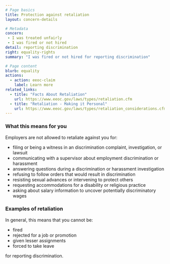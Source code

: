 ```yaml
---
# Page basics
title: Protection against retaliation
layout: concern-details

# Metadata
concern:
 - I was treated unfairly
 - I was fired or not hired
detail: reporting discrimination
right: equality-rights
summary: "I was fired or not hired for reporting discrimination"

# Page content
blurb: equality
actions:
  - action: eeoc-claim
    label: Learn more
related_links:
  - title: "Facts About Retaliation"
    url: https://www.eeoc.gov/laws/types/retaliation.cfm
  - title: "Retaliation - Making it Personal"
    url: https://www.eeoc.gov/laws/types/retaliation_considerations.cfm
---
```


### What this means for you

Employers are not allowed to retaliate against you for:

- filing or being a witness in an discrimination complaint, investigation, or lawsuit
- communicating with a supervisor about employment discrimination or harassment
- answering questions during a discrimination or harassment investigation
- refusing to follow orders that would result in discrimination
- resisting sexual advances or intervening to protect others
- requesting accommodations for a disability or religious practice
- asking about salary information to uncover potentially discriminatory wages

### Examples of retaliation

In general, this means that you cannot be:

- fired
- rejected for a job or promotion
- given lesser assignments
- forced to take leave

for reporting discrimination.

